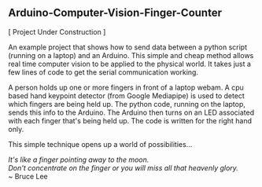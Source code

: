 ## Arduino-Computer-Vision-Finger-Counter

[ Project Under Construction ]

An example project that shows how to send data between a python script (running on a laptop) and an Arduino. This simple and cheap method allows real time computer vision to be applied to the physical world. It takes just a few lines of code to get the serial communication working.

A person holds up one or more fingers in front of a laptop webam. A cpu based hand keypoint detector (from Google  Mediapipe) is used to detect which fingers are being held up. The python code, running on the laptop, sends this info to the Arduino. The Arduino then turns on an LED associated with each finger that's being held up. The code is written for the right hand only.

This simple technique opens up a world of possibilities...

<i>It's like a finger pointing away to the moon.<br>
Don't concentrate on the finger or you will miss all that heavenly glory.</i><br>
~ Bruce Lee
